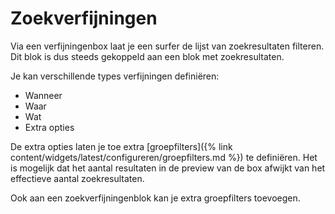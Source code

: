 ---
---

# Zoekverfijningen

Via een verfijningenbox laat je een surfer de lijst van zoekresultaten filteren. Dit blok is dus steeds gekoppeld aan een blok met zoekresultaten.

Je kan verschillende types verfijningen definiëren:
* Wanneer
* Waar
* Wat
* Extra opties

De extra opties laten je toe extra [groepfilters]({% link content/widgets/latest/configureren/groepfilters.md %}) te definiëren. Het is mogelijk dat het aantal resultaten in de preview van de box afwijkt van het effectieve aantal zoekresultaten.

Ook aan een zoekverfijningenblok kan je extra groepfilters toevoegen.
